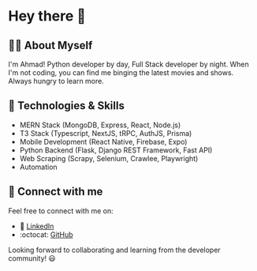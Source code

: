 # Hey there :wave:

:man_technologist: About Myself
-----------------
I'm Ahmad! Python developer by day, Full Stack developer by night. When I'm not coding, you can find me binging the latest movies and shows. Always hungry to learn more.

:rocket: Technologies & Skills
-----------------
- MERN Stack (MongoDB, Express, React, Node.js)
- T3 Stack (Typescript, NextJS, tRPC, AuthJS, Prisma)
- Mobile Development (React Native, Firebase, Expo)
- Python Backend (Flask, Django REST Framework, Fast API)
- Web Scraping (Scrapy, Selenium, Crawlee, Playwright)
- Automation


:handshake: Connect with me
-----------------
Feel free to connect with me on:

- :briefcase: [LinkedIn](https://www.linkedin.com/in/ahmadamin-farooq/)
- :octocat:  [GitHub](https://github.com/theaafofficial/)

Looking forward to collaborating and learning from the developer community! :smiley:
